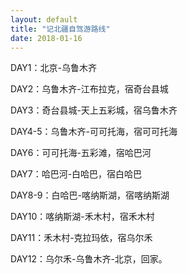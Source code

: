 ```yaml
---
layout: default
title: "记北疆自驾游路线"
date: 2018-01-16
---
```


DAY1：北京-乌鲁木齐

DAY2：乌鲁木齐-江布拉克，宿奇台县城

DAY3：奇台县城-天上五彩城，宿乌鲁木齐

DAY4-5：乌鲁木齐-可可托海，宿可可托海

DAY6：可可托海-五彩滩，宿哈巴河

DAY7：哈巴河-白哈巴，宿白哈巴

DAY8-9：白哈巴-喀纳斯湖，宿喀纳斯湖

DAY10：喀纳斯湖-禾木村，宿禾木村

DAY11：禾木村-克拉玛依，宿乌尔禾

DAY12：乌尔禾-乌鲁木齐-北京，回家。
